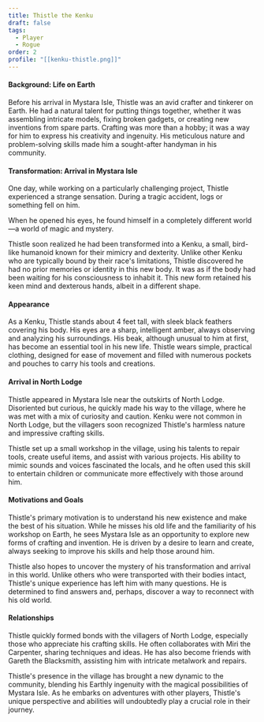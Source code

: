 ```yaml
---
title: Thistle the Kenku
draft: false
tags:
  - Player
  - Rogue
order: 2
profile: "[[kenku-thistle.png]]"
---
```


#### Background: Life on Earth

Before his arrival in Mystara Isle, Thistle was an avid crafter and tinkerer on Earth. He had a natural talent for putting things together, whether it was assembling intricate models, fixing broken gadgets, or creating new inventions from spare parts. Crafting was more than a hobby; it was a way for him to express his creativity and ingenuity. His meticulous nature and problem-solving skills made him a sought-after handyman in his community.

#### Transformation: Arrival in Mystara Isle

One day, while working on a particularly challenging project, Thistle experienced a strange sensation. During a tragic accident, logs or something fell on him.

When he opened his eyes, he found himself in a completely different world—a world of magic and mystery.

Thistle soon realized he had been transformed into a Kenku, a small, bird-like humanoid known for their mimicry and dexterity. Unlike other Kenku who are typically bound by their race's limitations, Thistle discovered he had no prior memories or identity in this new body. It was as if the body had been waiting for his consciousness to inhabit it. This new form retained his keen mind and dexterous hands, albeit in a different shape.

#### Appearance

As a Kenku, Thistle stands about 4 feet tall, with sleek black feathers covering his body. His eyes are a sharp, intelligent amber, always observing and analyzing his surroundings. His beak, although unusual to him at first, has become an essential tool in his new life. Thistle wears simple, practical clothing, designed for ease of movement and filled with numerous pockets and pouches to carry his tools and creations.

#### Arrival in North Lodge

Thistle appeared in Mystara Isle near the outskirts of North Lodge. Disoriented but curious, he quickly made his way to the village, where he was met with a mix of curiosity and caution. Kenku were not common in North Lodge, but the villagers soon recognized Thistle's harmless nature and impressive crafting skills.

Thistle set up a small workshop in the village, using his talents to repair tools, create useful items, and assist with various projects. His ability to mimic sounds and voices fascinated the locals, and he often used this skill to entertain children or communicate more effectively with those around him.


#### Motivations and Goals

Thistle's primary motivation is to understand his new existence and make the best of his situation. While he misses his old life and the familiarity of his workshop on Earth, he sees Mystara Isle as an opportunity to explore new forms of crafting and invention. He is driven by a desire to learn and create, always seeking to improve his skills and help those around him.

Thistle also hopes to uncover the mystery of his transformation and arrival in this world. Unlike others who were transported with their bodies intact, Thistle's unique experience has left him with many questions. He is determined to find answers and, perhaps, discover a way to reconnect with his old world.

#### Relationships

Thistle quickly formed bonds with the villagers of North Lodge, especially those who appreciate his crafting skills. He often collaborates with Miri the Carpenter, sharing techniques and ideas. He has also become friends with Gareth the Blacksmith, assisting him with intricate metalwork and repairs.

Thistle's presence in the village has brought a new dynamic to the community, blending his Earthly ingenuity with the magical possibilities of Mystara Isle. As he embarks on adventures with other players, Thistle's unique perspective and abilities will undoubtedly play a crucial role in their journey.